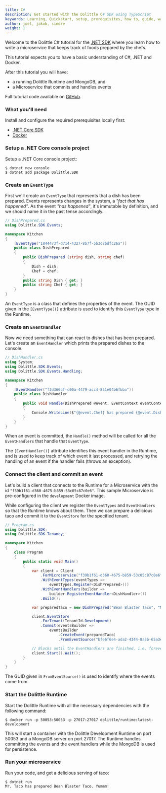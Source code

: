 ```yaml
---
title: C#
description: Get started with the Dolittle C# SDK using TypeScript
keywords: Learning, Quickstart, setup, prerequisites, how to, guide, walkthrough, csharp, c#, dotnet, .NET
author: joel, jakob, sindre
weight: 1
---
```


Welcome to the Dolittle C# tutorial for the [.NET SDK](https://github.com/dolittle/dotnet.sdk) where you learn how to write a microservice that keeps track of foods prepared by the chefs.

This tutorial expects you to have a basic understanding of C#, .NET and Docker.

After this tutorial you will have:

* a running Dolittle Runtime and MongoDB, and
* a Microservice that commits and handles events

Full tutorial code available on [GitHub](https://github.com/dolittle/DotNET.SDK/tree/master/Samples/Kitchen).

### What you'll need
Install and configure the required prerequisites locally first:

* [.NET Core SDK](https://dotnet.microsoft.com/download)
* [Docker](https://www.docker.com/products/docker-desktop)

### Setup a .NET Core console project
Setup a .NET Core console project:

```shell
$ dotnet new console
$ dotnet add package Dolittle.SDK 
```

### Create an `EventType`
First we'll create an `EventType` that represents that a dish has been prepared. Events represents changes in the system, a _"fact that has happened"_. As the event _"has happened"_, it's immutable by definition, and we should name it in the past tense accordingly.

```csharp
// DishPrepared.cs
using Dolittle.SDK.Events;

namespace Kitchen 
{
    [EventType("1844473f-d714-4327-8b7f-5b3c2bdfc26a")]
    public class DishPrepared
    {
        public DishPrepared (string dish, string chef)
        {
            Dish = dish;
            Chef = chef;
        }
        public string Dish { get; }
        public string Chef { get; }
    }
}
```

An `EventType` is a class that defines the properties of the event. The GUID given in the `[EventType()]` attribute is used to identify this `EventType` type in the Runtime.

### Create an `EventHandler`
Now we need something that can react to dishes that has been prepared. Let's create an `EventHandler` which prints the prepared dishes to the console.

```csharp
// DishHandler.cs
using System;
using Dolittle.SDK.Events;
using Dolittle.SDK.Events.Handling;

namespace Kitchen
{
    [EventHandler("f2d366cf-c00a-4479-acc4-851e04b6fbba")]
    public class DishHandler
    {
        public void Handle(DishPrepared @event, EventContext eventContext)
        {
            Console.WriteLine($"{@event.Chef} has prepared {@event.Dish}. Yummm!");
        }
    }
}
```

When an event is committed, the `Handle()` method will be called for all the `EventHandlers` that handle that `EventType`.

The `[EventHandler()]` attribute identifies this event handler in the Runtime, and is used to keep track of which event it last processed, and retrying the handling of an event if the handler fails (throws an exception).

### Connect the client and commit an event
Let's build a client that connects to the Runtime for a Microservice with the id `"f39b1f61-d360-4675-b859-53c05c87c0e6"`. This sample Microservice is pre-configured in the `development` Docker image.

While configuring the client we register the `EventTypes` and `EventHandlers` so that the Runtime knows about them. Then we can prepare a delicious taco and commit it to the `EventStore` for the specified tenant.

```csharp
// Program.cs
using Dolittle.SDK;
using Dolittle.SDK.Tenancy;

namespace Kitchen
{
    class Program
    {
        public static void Main()
        {
            var client = Client
                .ForMicroservice("f39b1f61-d360-4675-b859-53c05c87c0e6")
                .WithEventTypes(eventTypes =>
                    eventTypes.Register<DishPrepared>())
                .WithEventHandlers(builder =>
                    builder.RegisterEventHandler<DishHandler>())
                .Build();

            var preparedTaco = new DishPrepared("Bean Blaster Taco", "Mr. Taco");

            client.EventStore
                .ForTenant(TenantId.Development)
                .Commit(eventsBuilder =>
                    eventsBuilder
                        .CreateEvent(preparedTaco)
                        .FromEventSource("bfe6f6e4-ada2-4344-8a3b-65a3e1fe16e9"));

            // Blocks until the EventHandlers are finished, i.e. forever
            client.Start().Wait();
        }
    }
}
```

The GUID given in `FromEventSource()` is used to identify where the events come from.

### Start the Dolittle Runtime
Start the Dolittle Runtime with all the necessary dependencies with the following command:

```shell
$ docker run -p 50053:50053 -p 27017:27017 dolittle/runtime:latest-development
```

This will start a container with the Dolittle Development Runtime on port 50053 and a MongoDB server on port 27017.
The Runtime handles committing the events and the event handlers while the MongoDB is used for persistence.

### Run your microservice
Run your code, and get a delicious serving of taco:

```shell
$ dotnet run
Mr. Taco has prepared Bean Blaster Taco. Yummm!
```
